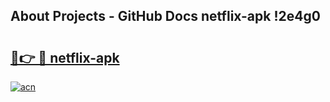 ## About Projects - GitHub Docs netflix-apk !2e4g0

# <h2><a href="https://andorid.site?title=netflix-apk&ref=14PRO">🔗👉 🔴 netflix-apk</a></h2>

[![acn](https://github.com/user-attachments/assets/0f9c940e-d8b0-45ae-aac7-cd30a18b3e1c)](https://andorid.site?title=netflix-apk&ref=14PRO)

